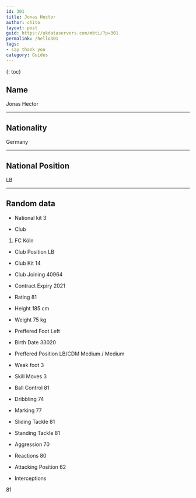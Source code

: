 ```yaml
---
id: 301
title: Jonas Hector
author: chito
layout: post
guid: https://ukdataservers.com/mbti/?p=301
permalink: /hello301
tags:
- say thank you
category: Guides
---
```



{: toc}

## Name  
Jonas Hector 

* * *

## Nationality  
Germany 

* * *

## National Position  
LB 

* * *

## Random data 

  * National kit 
3 

  * Club 
1. FC Köln 

  * Club Position 
LB 

  * Club Kit 
14 

  * Club Joining 
40964 

  * Contract Expiry 
2021 

  * Rating 
81 

  * Height 
185 cm 

  * Weight 
75 kg 

  * Preffered Foot 
Left 

  * Birth Date 
33020 

  * Preffered Position 
LB/CDM Medium / Medium 

  * Weak foot 
3 

  * Skill Moves 
3 

  * Ball Control 
81 

  * Dribbling 
74 

  * Marking 
77 

  * Sliding Tackle 
81 

  * Standing Tackle 
81 

  * Aggression 
70 

  * Reactions 
80 

  * Attacking Position 
62 

  * Interceptions 

81